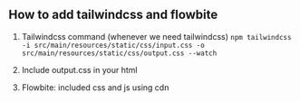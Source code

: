  
 ## How to add tailwindcss and flowbite
 
  1. Tailwindcss command (whenever we need tailwindcss) 
 ```npm tailwindcss -i src/main/resources/static/css/input.css -o src/main/resources/static/css/output.css --watch```

  2. Include output.css in your html
  3. Flowbite: included css and js using cdn